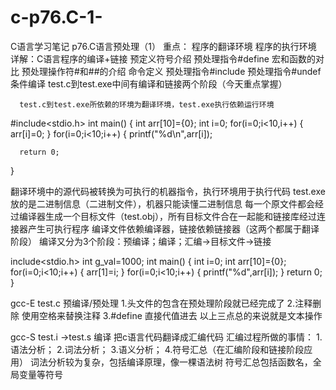 # c-p76.C-1-
C语言学习笔记 p76.C语言预处理（1）
重点：
      程序的翻译环境
      程序的执行环境
      详解：C语言程序的编译+链接
      预定义符号介绍
      预处理指令#define
      宏和函数的对比
      预处理操作符#和##的介绍
      命令定义
      预处理指令#include
      预处理指令#undef
      条件编译
      test.c到test.exe中间有编译和链接两个阶段（今天重点掌握）
      
      
      
      
      test.c到test.exe所依赖的环境为翻译环境，test.exe执行依赖运行环境
#include<stdio.h>
int main()
{
      int arr[10]={0};
      int i=0;
      for(i=0;i<10,i++)
      {
            arr[i]=0;
      }
      for(i=0;i<10;i++)
      {
            printf("%d\n",arr[i]);
      
      return 0;
}

翻译环境中的源代码被转换为可执行的机器指令，执行环境用于执行代码
test.exe放的是二进制信息（二进制文件），机器只能读懂二进制信息
每一个原文件都会经过编译器生成一个目标文件（test.obj），所有目标文件合在一起能和链接库经过连接器产生可执行程序
编译文件依赖编译器，链接依赖链接器（这两个都属于翻译阶段）
编译又分为3个阶段：预编译；编译；汇编->目标文件->链接


include<stdio.h>
int g_val=1000;
int main()
{
      int i=0;
      int arr[10]={0};
      for(i=0;i<10;i++)
      {
            arr[1]=i;
      }
      for(i=0;i<10;i++)
      {
            printf("%d",arr[i]);
      }
      return 0;
}

gcc-E test.c  预编译/预处理
1.头文件的包含在预处理阶段就已经完成了
2.注释删除
使用空格来替换注释
3.#define
直接代值进去
以上三点总的来说就是文本操作



gcc-S test.i ->test.s    编译
把c语言代码翻译成汇编代码
汇编过程所做的事情：
1.语法分析； 2.词法分析； 3.语义分析； 4.符号汇总（在汇编阶段和链接阶段应用）
词法分析较为复杂，包括编译原理，像一棵语法树
符号汇总包括函数名，全局变量等符号
